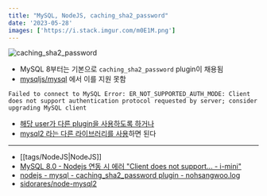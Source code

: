 ```yaml
---
title: "MySQL, NodeJS, caching_sha2_password"
date: '2023-05-28'
images: ['https://i.stack.imgur.com/m0E1M.png']
---
```

![caching_sha2_password](https://i.stack.imgur.com/m0E1M.png)
- MySQL 8부터는 기본으로 `caching_sha2_password` plugin이 채용됨
- [mysqljs/mysql](https://www.npmjs.com/package/mysql) 에서 이를 지원 못함
```
Failed to connect to MySQL Error: ER_NOT_SUPPORTED_AUTH_MODE: Client does not support authentication protocol requested by server; consider upgrading MySQL client
```
- [해당 user가 다른 plugin을 사용하도록 하거나](https://1mini2.tistory.com/88)
- [mysql2 라는 다른 라이브러리를 사용](https://velog.io/@nohsangwoo/nodejs-mysql-cachingsha2password-plugin)하면 된다
---
- [[tags/NodeJS|NodeJS]]
- [MySQL 8.0 - Nodejs 연동 시 에러 "Client does not support... - i-mini"](https://1mini2.tistory.com/88)
- [nodejs - mysql - caching_sha2_password plugin - nohsangwoo.log](https://velog.io/@nohsangwoo/nodejs-mysql-cachingsha2password-plugin)
- [sidorares/node-mysql2](https://github.com/sidorares/node-mysql2)
